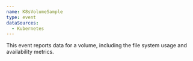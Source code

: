 ```yaml
---
name: K8sVolumeSample
type: event
dataSources:
  - Kubernetes
---
```


This event reports data for a volume, including the file system usage and availability metrics.